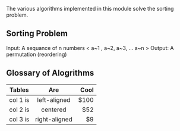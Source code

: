 The various algorithms implemented in this module solve the sorting problem.

## Sorting Problem
Input: A sequance of n numbers < a~1 , a~2, a~3, ... a~n >
Output: A permutation (reordering)

## Glossary of Alogrithms
|  Tables  |      Are      | Cool |
|----------|:-------------:|-----:|
| col 1 is |  left-aligned | $100 |
| col 2 is |    centered   |  $52 |
| col 3 is | right-aligned |   $9 | 
